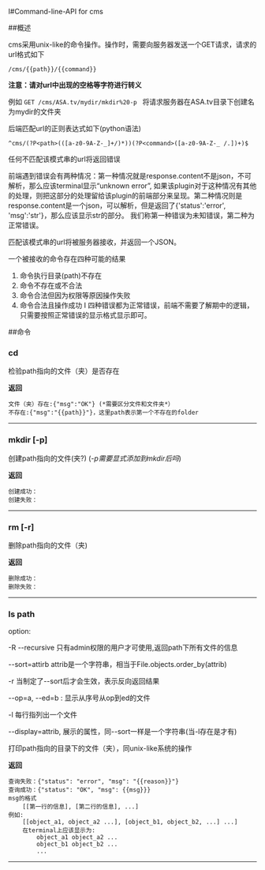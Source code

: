 I#Command-line-API for cms

##概述


cms采用unix-like的命令操作。操作时，需要向服务器发送一个GET请求，请求的url格式如下

	/cms/{{path}}/{{command}} 

**注意：请对url中出现的空格等字符进行转义**

例如 `GET /cms/ASA.tv/mydir/mkdir%20-p ` 将请求服务器在ASA.tv目录下创建名为mydir的文件夹

后端匹配url的正则表达式如下(python语法)

	^cms/(?P<path>(([a-z0-9A-Z-_]+/)*))(?P<command>([a-z0-9A-Z-_ /.])+)$
	
任何不匹配该模式串的url将返回错误

前端遇到错误会有两种情况：第一种情况就是response.content不是json，不可解析，那么应该terminal显示“unknown error”, 如果该plugin对于这种情况有其他的处理，则把这部分的处理留给该plugin的前端部分来呈现。第二种情况则是response.content是一个json，可以解析，但是返回了{'status':'error', 'msg':'str'}，那么应该显示str的部分。
我们称第一种错误为未知错误，第二种为正常错误。

匹配该模式串的url将被服务器接收，并返回一个JSON。

一个被接收的命令存在四种可能的结果

1. 命令执行目录(path)不存在
2. 命令不存在或不合法
3. 命令合法但因为权限等原因操作失败
4. 命令合法且操作成功
I
四种错误都为正常错误，前端不需要了解期中的逻辑，只需要按照正常错误的显示格式显示即可。

##命令

### cd

检验path指向的文件（夹）是否存在

__返回__

	文件（夹）存在:{"msg":"OK"} (*需要区分文件和文件夹*）
	不存在:{"msg":"{{path}}"}，这里path表示第一个不存在的folder

---------------------------------------
### mkdir [-p]

创建path指向的文件(夹?)
(*-p需要显式添加到mkdir后吗*)

__返回__

	创建成功：
	创建失败：

---------------------------------------
### rm [-r]

删除path指向的文件（夹)

__返回__

	删除成功：
	删除失败：

---------------------------------------
### ls path


option:  

-R --recursive 只有admin权限的用户才可使用,返回path下所有文件的信息
 
--sort=attirb attrib是一个字符串，相当于File.objects.order_by(attrib)

-r 当制定了--sort后才会生效，表示反向返回结果

--op=a,  --ed=b : 显示从序号从op到ed的文件

-l 每行指列出一个文件

--display=attrib, 展示的属性，同--sort一样是一个字符串(当-l存在是才有)

打印path指向的目录下的文件（夹），同unix-like系统的操作

__返回__

	查询失败：{"status": "error", "msg": "{{reason}}"}
	查询成功：{"status": "OK", "msg": {{msg}}}	
	msg的格式
		[[第一行的信息], [第二行的信息], ...]
	例如:
		[[object_a1, object_a2 ...], [object_b1, object_b2, ...] ...]
		在terminal上应该显示为:
			object_a1 object_a2 ...
			object_b1 object_b2 ...
			...


----------------------------------------

